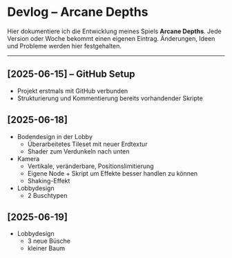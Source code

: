 # Devlog – Arcane Depths

Hier dokumentiere ich die Entwicklung meines Spiels **Arcane Depths**. Jede Version oder Woche bekommt einen eigenen Eintrag. Änderungen, Ideen und Probleme werden hier festgehalten.

---

## [2025-06-15] – GitHub Setup
- Projekt erstmals mit GitHub verbunden 
- Strukturierung und Kommentierung bereits vorhandender Skripte

## [2025-06-18]
- Bodendesign in der Lobby
    - Überarbeitetes Tileset mit neuer Erdtextur
    - Shader zum Verdunkeln nach unten
- Kamera
    - Vertikale, veränderbare, Positionslimitierung
    - Eigene Node + Skript um Effekte besser handlen zu können
    - Shaking-Effekt
- Lobbydesign
    - 2 Buschtypen
    
## [2025-06-19]
- Lobbydesign
    - 3 neue Büsche
    - kleiner Baum
